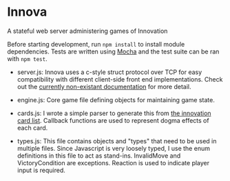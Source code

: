 # Innova
A stateful web server administering games of Innovation

Before starting development, run `npm install` to install module dependencies.
Tests are written using [Mocha] and the test suite can be ran with `npm test`.

- server.js:
   Innova uses a c-style struct protocol over TCP for easy compatibility with 
   different client-side front end implementations. Check out the 
   [currently non-existant documentation] for more detail.   

- engine.js:
   Core game file defining objects for maintaining game state.  

- cards.js:
   I wrote a simple parser to generate this from [the innovation card list].
   Callback functions are used to represent dogma effects of each card.

- types.js:
   This file contains objects and "types" that need to be used in multiple files.
   Since Javascript is very loosely typed, I use the enum definitions in this file
   to act as stand-ins. InvalidMove and VictoryCondition are exceptions. Reaction is
    used to indicate player input is required.




[the innovation card list]: http://innovation.boardgamestrategy.net/innovation-card-list/
[Mocha]: http://mochajs.org/
[currently non-existant documentation]: (server.md)
